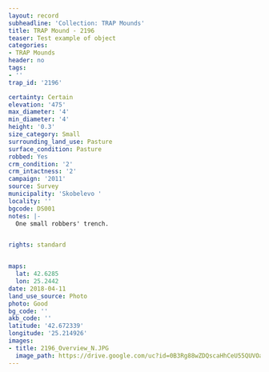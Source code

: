 ```yaml
---
layout: record
subheadline: 'Collection: TRAP Mounds'
title: TRAP Mound - 2196
teaser: Test example of object
categories:
- TRAP Mounds
header: no
tags:
- ''
trap_id: '2196'

certainty: Certain
elevation: '475'
max_diameter: '4'
min_diameter: '4'
height: '0.3'
size_category: Small
surrounding_land_use: Pasture
surface_condition: Pasture
robbed: Yes
crm_condition: '2'
crm_intactness: '2'
campaign: '2011'
source: Survey
municipality: 'Skobelevo '
locality: ''
bgcode: DS001
notes: |-
  One small robbers' trench.


rights: standard


maps:
  lat: 42.6285
  lon: 25.2442
date: 2018-04-11
land_use_source: Photo
photo: Good
bg_code: ''
akb_code: ''
latitude: '42.672339'
longitude: '25.214926'
images:
- title: 2196_Overview_N.JPG
  image_path: https://drive.google.com/uc?id=0B3Rg88wZDQscaHhCeU55QUVOaTg
---
```

